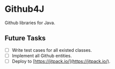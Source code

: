 # Github4J

Github libraries for Java.

## Future Tasks

- [ ] Write test cases for all existed classes.
- [ ] Implement all Github entities.
- [ ] Deploy to [https://jitpack.io/](https://jitpack.io/).
